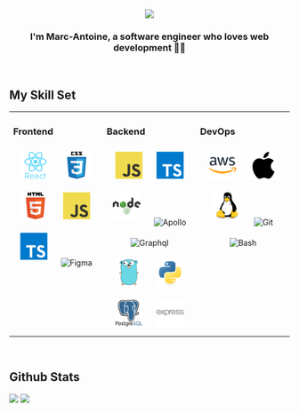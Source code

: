 <div align="center">
<img src="https://chevalmuscle.github.io/images/logical-vs-creative.png" align="center" height="" width="600" />
</div>

### <div align="center">I'm Marc-Antoine, a software engineer who loves web development 👨‍💻</div>

<br/>

## My Skill Set

<table><tr><td valign="top" width="33%">

### Frontend

<div align="center">
<img style="margin: 10px" src="https://github.com/devicons/devicon/blob/master/icons/react/react-original-wordmark.svg" alt="React" height="50" />
<img style="margin: 10px" src="https://github.com/devicons/devicon/blob/master/icons/css3/css3-original-wordmark.svg" alt="CSS3" height="50" />
<img style="margin: 10px" src="https://github.com/devicons/devicon/blob/master/icons/html5/html5-original-wordmark.svg" alt="HTML5" height="50" />
<img style="margin: 10px" src="https://github.com/devicons/devicon/blob/master/icons/javascript/javascript-original.svg" alt="JavaScript" height="50" />
<img style="margin: 10px" src="https://github.com/devicons/devicon/blob/master/icons/typescript/typescript-original.svg" alt="TypeScript" height="50" />
<img style="margin: 10px" src="https://www.vectorlogo.zone/logos/figma/figma-icon.svg" alt="Figma" height="50" />
</div></td><td valign="top" width="33%">

### Backend

<div align="center">
<img style="margin: 10px" src="https://github.com/devicons/devicon/blob/master/icons/javascript/javascript-original.svg" alt="JavaScript" height="50" />
<img style="margin: 10px" src="https://github.com/devicons/devicon/blob/master/icons/typescript/typescript-original.svg" alt="TypeScript" height="50" />
<img style="margin: 10px" src="https://github.com/devicons/devicon/blob/master/icons/nodejs/nodejs-original-wordmark.svg" alt="Node.js" height="50" />
<img style="margin: 10px" src="https://cdn.worldvectorlogo.com/logos/apollo-graphql-compact.svg" alt="Apollo" height="50" />
<img style="margin: 10px" src="https://upload.wikimedia.org/wikipedia/commons/thumb/1/17/GraphQL_Logo.svg/1024px-GraphQL_Logo.svg.png" alt="Graphql" height="50" />
<img style="margin: 10px" src="https://github.com/devicons/devicon/blob/master/icons/go/go-original.svg" alt="Go" height="50" />
<img style="margin: 10px" src="https://github.com/devicons/devicon/blob/master/icons/python/python-original.svg" alt="Python" height="50" />
<img style="margin: 10px" src="https://github.com/devicons/devicon/blob/master/icons/postgresql/postgresql-original-wordmark.svg" alt="PostgreSQL" height="50" />
<img style="margin: 10px" src="https://github.com/devicons/devicon/blob/master/icons/express/express-original-wordmark.svg" alt="Express.js" height="50" />
</div></td><td valign="top" width="33%">

### DevOps

<div align="center">
<img style="margin: 10px" src="https://github.com/devicons/devicon/blob/master/icons/amazonwebservices/amazonwebservices-original-wordmark.svg" alt="AWS" height="50" />
<img style="margin: 10px" src="https://github.com/devicons/devicon/blob/master/icons/apple/apple-original.svg" alt="Apple" height="50" />
<img style="margin: 10px" src="https://github.com/devicons/devicon/blob/master/icons/linux/linux-original.svg" alt="Linux" height="50" />
<img style="margin: 10px" src="https://www.vectorlogo.zone/logos/git-scm/git-scm-icon.svg" alt="Git" height="50" />
<img style="margin: 10px" src="https://www.vectorlogo.zone/logos/gnu_bash/gnu_bash-icon.svg" alt="Bash" height="50" />
</div></td></tr></table>

<br/>

## Github Stats

<div>
  <img src="https://github-readme-stats.vercel.app/api/top-langs/?username=chevalmuscle&theme=dark&&bg_color=0d1117&hide_border=true" />
  <img src="https://github-readme-stats.vercel.app/api?username=chevalmuscle&show_icons=true&count_private=true&hide_rank=true&theme=dark&bg_color=0d1117&hide_border=true" />
</div>
<br />
